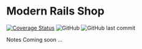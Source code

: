 # Modern Rails Shop

[![Coverage Status](https://coveralls.io/repos/github/eclectic-coding/rails_modern_shop/badge.svg?branch=main)](https://coveralls.io/github/eclectic-coding/rails_modern_shop?branch=main)
![GitHub](https://img.shields.io/github/license/eclectic-coding/rails_modern_shop)
![GitHub last commit](https://img.shields.io/github/last-commit/eclectic-coding/rails_modern_shop)

Notes Coming  soon ...
